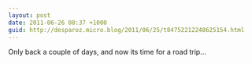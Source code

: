 ```yaml
---
layout: post
date: 2011-06-26 08:37 +1000
guid: http://desparoz.micro.blog/2011/06/25/t84752212248625154.html
---
```

Only back a couple of days, and now its time for a road trip...
